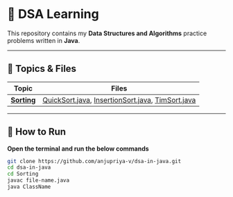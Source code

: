 # 🌱 DSA Learning

This repository contains my **Data Structures and Algorithms** practice problems written in **Java**.

---

## 📂 Topics & Files

| Topic        | Files |
|--------------|-------|
| **[Sorting](Sorting/)** | [QuickSort.java](Sorting/QuickSort.java), [InsertionSort.java](Sorting/InsertionSort.java),   [TimSort.java](Sorting/TimSort.java)  |

---

## 🚀 How to Run

 **Open the terminal and run the below commands**
   ```bash
   git clone https://github.com/anjupriya-v/dsa-in-java.git
   cd dsa-in-java
   cd Sorting
   javac file-name.java
   java ClassName
   ```
